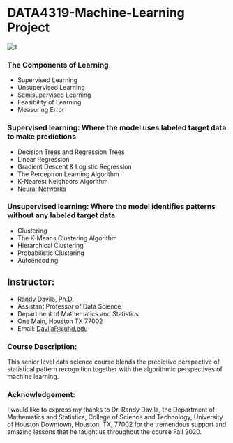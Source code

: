 # DATA4319-Machine-Learning Project

![1](https://i.vas3k.ru/7w1.jpg)

### The Components of Learning

- Supervised Learning
- Unsupervised Learning
- Semisupervised Learning
- Feasibility of Learning
- Measuring Error

### Supervised learning: Where the model uses labeled target data to make predictions
- Decision Trees and Regression Trees
- Linear Regression
- Gradient Descent & Logistic Regression                
- The Perceptron Learning Algorithm
- K-Nearest Neighbors Algorithm
- Neural Networks


### Unsupervised learning: Where the model identifies patterns without any labeled target data
- Clustering
- The K-Means Clustering Algorithm
- Hierarchical Clustering
- Probabilistic Clustering
- Autoencoding

## Instructor:
- Randy Davila, Ph.D.
- Assistant Professor of Data Science
- Department of Mathematics and Statistics
- One Main, Houston TX 77002
- Email: DavilaR@uhd.edu

### Course Description:
This senior level data science course blends the predictive perspective of statistical pattern recognition together with the algorithmic perspectives of machine learning.

### Acknowledgement:
I would like to express my thanks to Dr. Randy Davila, the 
Department of Mathematics and Statistics, College of Science and Technology, University of Houston Downtown, Houston, TX, 77002 for the tremendous support and amazing lessons that he taught us throughout the course Fall 2020. 
